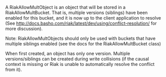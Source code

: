 A RiakAllowMultObject is an object that will be stored in a RiakAllowMultBucket. That is, multiple versions (siblings) have been enabled for this bucket, and it is now up to the client application to resolve 
(See http://docs.basho.com/riak/latest/dev/using/conflict-resolution/ for more discussion).

Note: RiakAllowMultObjects should only be used with buckets that have multiple siblings enabled (see the docs for the RiakAllowMultBucket class)

When first created, an object has only one version. Multiple versions/siblings can be created during write collisions (if the causal context is missing or Riak is unable to automatically resolve the conflict from it). 


